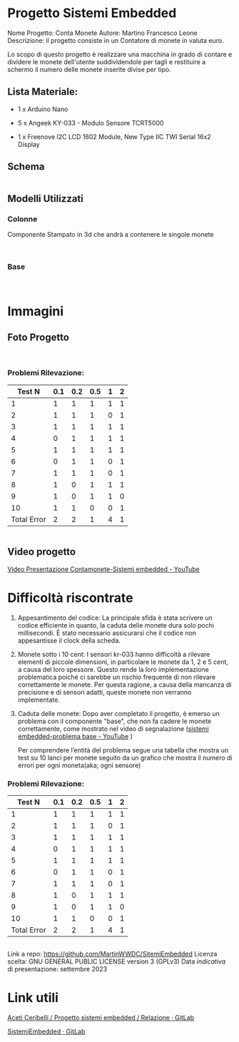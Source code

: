 # Progetto Sistemi Embedded

Nome Progetto: Conta Monete
Autore: Martino Francesco Leone 
Descrizione: il progetto consiste in un Contatore di monete in valuta euro.

Lo scopo di questo progetto è realizzare una macchina in grado di contare e dividere le monete dell'utente suddividendole per tagli e restituire a schermo il numero delle monete inserite divise per tipo.

## Lista Materiale:

* 1 x Arduino Nano

* 5 x Angeek KY-033 - Modulo Sensore TCRT5000

* 1 x Freenove I2C LCD 1602 Module, New Type IIC TWI Serial 16x2 Display

## Schema

<img src="./documentazione/mainCircuito.png" title="" alt="" data-align="center">

## Modelli Utilizzati

### Colonne

Componente Stampato in 3d che andrà a contenere le singole monete 

<img src="./documentazione/cilindri-2.png" title="" alt="" data-align="center">

<img src="./documentazione/cilindri-3.png" title="" alt="" data-align="center">

### Base

<img src="./documentazione/base-1.png" title="" alt="" data-align="center">

<img src="./documentazione/base-2.png" title="" alt="" data-align="center">

# Immagini

## Foto Progetto

<img src="./documentazione/1.jpg" title="" alt="" data-align="center">
<img src="./documentazione/2.jpg" title="" alt="" data-align="center">
<img src="./documentazione/3.jpg" title="" alt="" data-align="center">
<img src="./documentazione/4.jpg" title="" alt="" data-align="center">

### Problemi Rilevazione:

| Test N      | 0.1 | 0.2 | 0.5 | 1   | 2   |
| ----------- | --- | --- | --- | --- | --- |
| 1           | 1   | 1   | 1   | 1   | 1   |
| 2           | 1   | 1   | 1   | 0   | 1   |
| 3           | 1   | 1   | 1   | 1   | 1   |
| 4           | 0   | 1   | 1   | 1   | 1   |
| 5           | 1   | 1   | 1   | 1   | 1   |
| 6           | 0   | 1   | 1   | 0   | 1   |
| 7           | 1   | 1   | 1   | 0   | 1   |
| 8           | 1   | 0   | 1   | 1   | 1   |
| 9           | 1   | 0   | 1   | 1   | 0   |
| 10          | 1   | 1   | 0   | 0   | 1   |
| Total Error | 2   | 2   | 1   | 4   | 1   |

<img src="./documentazione/grafico.png" title="" alt="" data-align="center">

## Video progetto

[Video Presentazione Contamonete-Sistemi embedded - YouTube](https://youtu.be/x5DmvLtoh-8)

# Difficoltà riscontrate

1. Appesantimento del codice: La principale sfida è stata scrivere un codice efficiente in quanto, la caduta delle monete dura solo pochi millisecondi. È stato necessario assicurarsi che il codice non appesantisse il clock della scheda.

2. Monete sotto i 10 cent: I sensori kr-033 hanno difficoltà a rilevare elementi di piccole dimensioni, in particolare le monete da 1, 2 e 5 cent, a causa del loro spessore. Questo rende la loro implementazione problematica poiché ci sarebbe un rischio frequente di non rilevare correttamente le monete. Per questa ragione, a causa della mancanza di precisione e di sensori adatti, queste monete non verranno implementate.

3. Caduta delle monete: Dopo aver completato il progetto, è emerso un problema con il componente "base", che non fa cadere le monete correttamente, come mostrato nel video di segnalazione ([sistemi embedded-problema base - YouTube](https://youtu.be/bRrj2EUDvSM) )
   
   Per comprendere l’entità del problema segue una tabella che mostra un test
   su 10 lanci per monete seguito da un grafico che mostra il numero di errori per
   ogni moneta(aka; ogni sensore)

### Problemi Rilevazione:

| Test N      | 0.1 | 0.2 | 0.5 | 1   | 2   |
| ----------- | --- | --- | --- | --- | --- |
| 1           | 1   | 1   | 1   | 1   | 1   |
| 2           | 1   | 1   | 1   | 0   | 1   |
| 3           | 1   | 1   | 1   | 1   | 1   |
| 4           | 0   | 1   | 1   | 1   | 1   |
| 5           | 1   | 1   | 1   | 1   | 1   |
| 6           | 0   | 1   | 1   | 0   | 1   |
| 7           | 1   | 1   | 1   | 0   | 1   |
| 8           | 1   | 0   | 1   | 1   | 1   |
| 9           | 1   | 0   | 1   | 1   | 0   |
| 10          | 1   | 1   | 0   | 0   | 1   |
| Total Error | 2   | 2   | 1   | 4   | 1   |

<img src="./documentazione/grafico.png" title="" alt="" data-align="center">

Link a repo: https://github.com/MartinWWDC/SitemiEmbedded
Licenza scelta: GNU GENERAL PUBLIC LICENSE version 3 (GPLv3)
Data *indicativa* di presentazione: settembre 2023

# Link utili

[Aceti Ceribelli / Progetto sistemi embedded / Relazione · GitLab](https://gitlab.di.unimi.it/aceti-ceribelli/progetto-sistemi-embedded/relazione)

[SistemiEmbedded · GitLab](https://gitlab.di.unimi.it/sistemiembedded)
